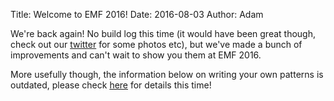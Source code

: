 Title: Welcome to EMF 2016!
Date: 2016-08-03
Author: Adam

We're back again! No build log this time (it would have been great though, 
check out our [twitter](https://twitter.com/__thegrid) for some photos etc), 
but we've made a bunch of improvements and can't wait to show you them at EMF 
2016.

More usefully though, the information below on writing your own patterns is 
outdated, please check 
[here](https://github.com/cillian64/thegrid/blob/master/software/README.md) for 
details this time!
